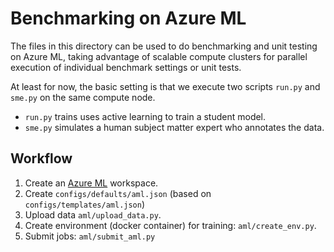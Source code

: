 # Benchmarking on Azure ML

The files in this directory can be used to do benchmarking and unit testing on Azure ML, taking advantage of scalable compute clusters for parallel execution of individual benchmark settings or unit tests. 

At least for now, the basic setting is that we execute two scripts `run.py` and `sme.py` on the same compute node.

- `run.py` trains uses active learning to train a student model.
- `sme.py` simulates a human subject matter expert who annotates the data.

## Workflow

1. Create an [Azure ML](https://ml.azure.com) workspace.
1. Create `configs/defaults/aml.json` (based on `configs/templates/aml.json`)
1. Upload data `aml/upload_data.py`.
1. Create environment (docker container) for training: `aml/create_env.py`.
1. Submit jobs: `aml/submit_aml.py`
